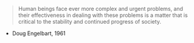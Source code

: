> Human beings face ever more complex and urgent problems, and their effectiveness in dealing with these problems is a matter that is critical to the stability and continued progress of society.

- Doug Engelbart, 1961


